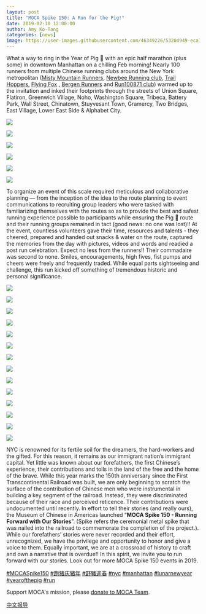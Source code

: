 ```yaml
---
layout: post
title: "MOCA Spike 150: A Run for the Pig!"
date: 2019-02-10 12:00:00
author: Amy Ko-Tang
categories: [news]
image: https://user-images.githubusercontent.com/46349226/53204949-eca76400-35fa-11e9-8e0d-6561f793135d.png
---
```

What a way to ring in the Year of Pig 🐷 with an epic half marathon (plus some) in downtown Manhattan on a chilling Feb morning!  Nearly 100 runners from multiple Chinese running clubs around the New York metropolitan ([Misty Mountain Runners](https://sites.google.com/site/mistymountainrunners/), [Newbee Running club](https://www.strava.com/clubs/204946), [Trail Hoppers](https://www.strava.com/clubs/452045), [Flying Fox](https://flyingfoxcsc.org/) , [Bergen Runners](https://www.bergenrunners.org/) and [Run100871 club](https://mp.weixin.qq.com/s/dyZsdC0tgla_hA12RRG3lw)) warmed up to the invitation and inked their footprints through the streets of Union Square, Flatiron, Greenwich Village, Noho, Washington Square, Tribeca, Battery Park, Wall Street, Chinatown, Stuyvesant Town, Gramercy, Two Bridges, East Village, Lower East Side & Alphabet City.  
<!--more-->

![](https://user-images.githubusercontent.com/46349226/52622258-5f844280-2e77-11e9-9500-0a59f13280d5.jpeg)

![](https://user-images.githubusercontent.com/46349226/52604690-e286a800-2e39-11e9-97eb-206d59bd1655.jpg)

![](https://user-images.githubusercontent.com/46349226/52625399-e983d980-2e7e-11e9-92f0-6c3ca3c1181a.jpg)

![](https://user-images.githubusercontent.com/46349226/52684986-133c0f80-2f16-11e9-90c2-53e00c8242b8.JPG)

![](https://user-images.githubusercontent.com/46349226/52604458-f251bc80-2e38-11e9-94be-899e08990788.jpg)

![](https://user-images.githubusercontent.com/46349226/52626154-94e15e00-2e80-11e9-9048-c8a9abbf818c.JPG)


To organize an event of this scale required meticulous and collaborative planning — from the inception of the idea to the route planning to event communications to recruiting group leaders who were tasked with familiarizing themselves with the routes so as to provide the best and safest running experience possible to participants while ensuring the Pig 🐷 route and their running groups remained in tact (good news: no one was lost)!!  At the event, countless volunteers gave their time, resources and talents - they cheered, prepared and handed out snacks & water on the route, captured the memories from the day with pictures, videos and words and readied a post run celebration.  Expect no less from the runners!!  Their commadaire was second to none.  Smiles, encouragements, high fives, fist pumps and cheers were freely and frequently traded.  While equal parts sightseeing and challenge, this run kicked off something of tremendous historic and personal significance.

![](https://user-images.githubusercontent.com/46349226/52639910-5b6e1a00-2ea3-11e9-8a95-7e7ee12ca270.jpg)

![](https://mocaspike150home.files.wordpress.com/2019/02/20190210_moca_spike150_e78caae8b791-00089.jpg)

![](https://user-images.githubusercontent.com/46349226/52605082-507f9f00-2e3b-11e9-8d27-261a8019b2e6.jpg)

![](https://user-images.githubusercontent.com/46349226/52605195-b79d5380-2e3b-11e9-83d5-58d7ed3deb16.JPG)

![](https://user-images.githubusercontent.com/46349226/52605466-ff70aa80-2e3c-11e9-9310-1335d2db6071.jpg)

![](https://user-images.githubusercontent.com/46349226/52603639-b832eb80-2e35-11e9-9768-f4f69fb1ad37.jpg)

![](https://user-images.githubusercontent.com/46349226/52603743-1e1f7300-2e36-11e9-81c7-bfb2c5d13b27.jpg)

![](https://user-images.githubusercontent.com/46349226/52603839-8bcb9f00-2e36-11e9-9e11-e2b5fbadc36c.jpg)

![](https://user-images.githubusercontent.com/46349226/52611123-f5a57200-2e51-11e9-9006-838cc99c46eb.jpg)

![](https://user-images.githubusercontent.com/46349226/52603886-cdf4e080-2e36-11e9-969c-f3deb01c6371.jpg)

![](https://user-images.githubusercontent.com/46349226/52607075-f682d780-2e42-11e9-9183-6f29cc460774.JPG)

![](https://user-images.githubusercontent.com/46349226/52626690-bd1d8c80-2e81-11e9-91f9-458335b62e00.jpg)

![](https://user-images.githubusercontent.com/46349226/52757899-552b8b00-2fd4-11e9-8f28-9b7f53f7efb9.jpg)

![](https://user-images.githubusercontent.com/46349226/52611021-86c81900-2e51-11e9-81ca-06c37e01f6db.JPG)

NYC is renowned for its fertile soil for the dreamers, the hard-workers and the gifted.  For this reason, it remains as our immigrant nation’s immigrant capital.  Yet little was known about our forefathers, the first Chinese’s experience, their contributions and toils in the land of the free and the home of the brave.   While this year marks the 150th anniversary since the First Transcontinental Railroad was built, we are only beginning to scratch the surface of the contribution of Chinese men who were instrumental in building a key segment of the railroad.  Instead, they were discriminated because of their race and perceived reticence.  Their contributions were undocumented until recently.  In effort to tell their stories (and really ours), the Museum of Chinese in Americas launched “**MOCA Spike 150 - Running Forward with Our Stories**”.  (Spike refers the ceremonial metal spike that was nailed into the railroad to commemorate the completion of the project.). While our forefathers’ stories were never recorded and their effort, unrecognized, we have the privilege and opportunity to honor and give a voice to them.  Equally important, we are at a crossroad of history to craft and own a narrative that is overdue!!  In this spirit, we invite you to run forward with our stories.  Look out for more MOCA Spike 150 events in 2019.  

[#MOCASpike150](https://www.instagram.com/explore/tags/mocaspike150/)
[#跑猪庆猪年](https://www.instagram.com/explore/tags/%E8%B7%91%E7%8C%AA%E5%BA%86%E7%8C%AA%E5%B9%B4/)
[#野豬迎春](https://www.instagram.com/explore/tags/%E9%87%8E%E8%B1%AC%E8%BF%8E%E6%98%A5/)
[#nyc](https://www.instagram.com/explore/tags/nyc/)
[#manhattan](https://www.instagram.com/explore/tags/manhattan/)
[#lunarnewyear](https://www.instagram.com/explore/tags/lunarnewyear/)
[#yearofthepig](https://www.instagram.com/explore/tags/yearofthepig/)
[#run](https://www.instagram.com/explore/tags/run/)


Support MOCA's mission, please [donate to MOCA Team](https://www.crowdrise.com/o/en/campaign/moca-spike-150).

[中文报导](/events/2019/02/10/MOCA-Spike-150-野豬迎春記)
